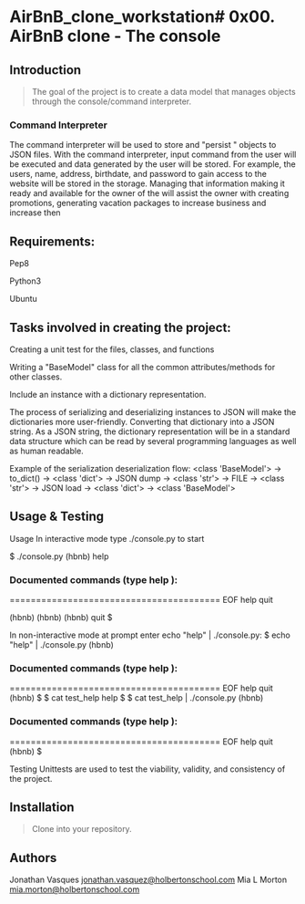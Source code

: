 # AirBnB_clone_workstation# 0x00. AirBnB clone - The console

## Introduction

> The goal of the project is to create a data model that manages objects through the console/command interpreter.  

### Command Interpreter

The command interpreter will be used to store and "persist " objects to JSON files.  With the command interpreter, input command from the user will be executed and data generated by the user will be stored.  For example, the users, name, address, birthdate, and password to gain access to the website will be stored in the storage. Managing that information making it ready and available for the owner of the will assist the owner with creating promotions, generating vacation packages to increase business and increase then 

## Requirements:

Pep8

Python3

Ubuntu 
 



## Tasks involved in creating the project:

Creating a unit test for the files, classes, and functions

Writing a "BaseModel" class for all the common attributes/methods for other classes.

Include an instance with a dictionary representation.  
     
The process of serializing and deserializing instances to JSON will make the dictionaries more user-friendly. Converting that dictionary into a JSON string.  As a JSON string, the dictionary representation will be in a standard data structure which can be read by several programming languages as well as human readable.  

Example of the serialization deserialization flow: 
<class 'BaseModel'> -> to_dict() -> <class 'dict'> -> JSON dump -> <class 'str'> -> FILE -> <class 'str'> -> JSON load -> <class 'dict'> -> <class 'BaseModel'>

                 
## Usage & Testing

Usage
In interactive mode type ./console.py to start 

$ ./console.py
(hbnb) help

### Documented commands (type help <topic>):
========================================
EOF  help  quit

(hbnb) 
(hbnb) 
(hbnb) quit
$


In non-interactive mode at prompt enter  echo "help" | ./console.py:
$ echo "help" | ./console.py
(hbnb)

### Documented commands (type help <topic>):
========================================
EOF  help  quit
(hbnb) 
$
$ cat test_help
help
$
$ cat test_help | ./console.py
(hbnb)

### Documented commands (type help <topic>):
========================================
EOF  help  quit
(hbnb) 
$

Testing
Unittests are used to test the viability, validity, and consistency of the project.

## Installation

> Clone into your repository.

## Authors 

Jonathan Vasques jonathan.vasquez@holbertonschool.com
Mia L Morton mia.morton@holbertonschool.com